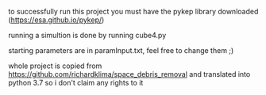 to successfully run this project you must have the pykep library downloaded (https://esa.github.io/pykep/)

running a simultion is done by running cube4.py

starting parameters are in paramInput.txt, feel free to change them ;)

whole project is copied from https://github.com/richardklima/space_debris_removal and translated into python 3.7
so i don't claim any rights to it
